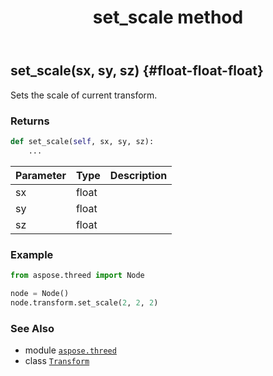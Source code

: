 ﻿---
title: set_scale method
second_title: Aspose.3D for Python via .NET API References
description: 
type: docs
weight: 130
url: /python-net/aspose.threed/transform/set_scale/
is_root: false
---

## set_scale(sx, sy, sz) {#float-float-float}

Sets the scale of current transform.


### Returns 





```python
def set_scale(self, sx, sy, sz):
    ...
```


| Parameter | Type | Description |
| :- | :- | :- |
| sx | float |  |
| sy | float |  |
| sz | float |  |

### Example 


```python
from aspose.threed import Node

node = Node()
node.transform.set_scale(2, 2, 2)

```



### See Also
* module [`aspose.threed`](../../)
* class [`Transform`](/3d/python-net/aspose.threed/transform)
